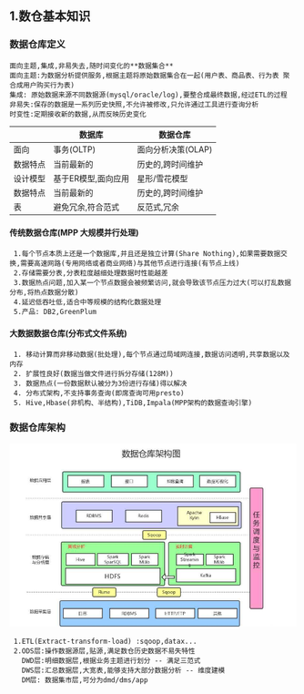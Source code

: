 ## 1.数仓基本知识
### 数据仓库定义
    面向主题,集成,非易失去,随时间变化的**数据集合**
    面向主题:为数据分析提供服务,根据主题将原始数据集合在一起(用户表、商品表、行为表 聚合成用户购买行为表)   
    集成: 原始数据来源不同数据源(mysql/oracle/log),要整合成最终数据,经过ETL的过程
    非易失:保存的数据是一系列历史快照,不允许被修改,只允许通过工具进行查询分析
    时变性:定期接收新的数据,从而反映历史变化
|      | 数据库  | 数据仓库  |
|  ----  | ---- | ----  |
| 面向  | 事务(OLTP) | 面向分析决策(OLAP) |
| 数据特点   | 当前最新的 | 历史的,跨时间维护 |
| 设计模型   | 基于ER模型,面向应用 | 星形/雪花模型 |
| 数据特点   | 当前最新的 | 历史的,跨时间维护 |
| 表  | 避免冗余,符合范式 | 反范式,冗余 |
#### 传统数据仓库(MPP 大规模并行处理)  
     1.每个节点本质上还是一个数据库,并且还是独立计算(Share Nothing),如果需要数据交换,需要高速网路(专用网络或者商业网络)与其他节点进行连接(有节点上线)
     2.存储需要分表,分表粒度越细处理数据时性能越差
     3.数据热点问题,加入某一个节点数据会被频繁访问,就会导致该节点压力过大(可以打乱数据分布,将热点数据分散)
     4.延迟低吞吐低,适合中等规模的结构化数据处理
     5.产品: DB2,GreenPlum 
#### 大数据数据仓库(分布式文件系统)
     1. 移动计算而非移动数据(批处理),每个节点通过局域网连接,数据访问透明,共享数据以及内存
     2. 扩展性良好(数据当做文件进行拆分存储(128M))
     3. 数据热点(一份数据默认被分为3份进行存储)得以解决
     4. 分布式架构,不支持事务查询(即席查询可用presto)
     5. Hive,Hbase(非机构、半结构),TiDB,Impala(MPP架构的数据查询引擎)
### 数据仓库架构
![avatar](./数据仓库架构图.png) 

     1.ETL(Extract-transform-load) :sqoop,datax...
     2.ODS层:操作数据源层,贴源,满足数仓历史数据不易失特性
       DWD层:明细数据层,根据业务主题进行划分 -- 满足三范式
       DWS层:汇总数据层,大宽表,能够支持大部分数据分析 -- 维度建模
       DM层: 数据集市层,可分为dmd/dms/app